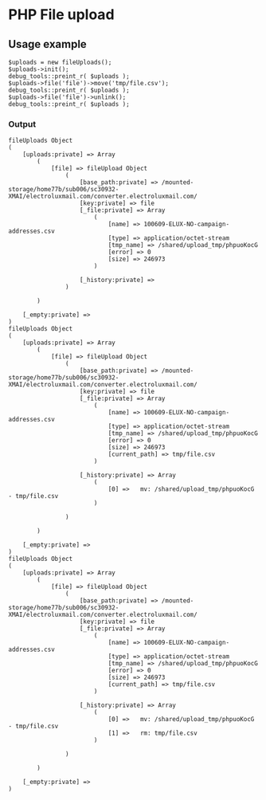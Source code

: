 # PHP File upload

## Usage example
	$uploads = new fileUploads();
	$uploads->init();
	debug_tools::preint_r( $uploads );
	$uploads->file('file')->move('tmp/file.csv');
	debug_tools::preint_r( $uploads );
	$uploads->file('file')->unlink();
	debug_tools::preint_r( $uploads );
	
### Output
	
	fileUploads Object
	(
	    [uploads:private] => Array
	        (
	            [file] => fileUpload Object
	                (
	                    [base_path:private] => /mounted-storage/home77b/sub006/sc30932-XMAI/electroluxmail.com/converter.electroluxmail.com/
	                    [key:private] => file
	                    [_file:private] => Array
	                        (
	                            [name] => 100609-ELUX-NO-campaign-addresses.csv
	                            [type] => application/octet-stream
	                            [tmp_name] => /shared/upload_tmp/phpuoKocG
	                            [error] => 0
	                            [size] => 246973
	                        )
	
	                    [_history:private] => 
	                )
	
	        )
	
	    [_empty:private] => 
	)
	fileUploads Object
	(
	    [uploads:private] => Array
	        (
	            [file] => fileUpload Object
	                (
	                    [base_path:private] => /mounted-storage/home77b/sub006/sc30932-XMAI/electroluxmail.com/converter.electroluxmail.com/
	                    [key:private] => file
	                    [_file:private] => Array
	                        (
	                            [name] => 100609-ELUX-NO-campaign-addresses.csv
	                            [type] => application/octet-stream
	                            [tmp_name] => /shared/upload_tmp/phpuoKocG
	                            [error] => 0
	                            [size] => 246973
	                            [current_path] => tmp/file.csv
	                        )
	
	                    [_history:private] => Array
	                        (
	                            [0] =>   mv: /shared/upload_tmp/phpuoKocG - tmp/file.csv
	                        )
	
	                )
	
	        )
	
	    [_empty:private] => 
	)
	fileUploads Object
	(
	    [uploads:private] => Array
	        (
	            [file] => fileUpload Object
	                (
	                    [base_path:private] => /mounted-storage/home77b/sub006/sc30932-XMAI/electroluxmail.com/converter.electroluxmail.com/
	                    [key:private] => file
	                    [_file:private] => Array
	                        (
	                            [name] => 100609-ELUX-NO-campaign-addresses.csv
	                            [type] => application/octet-stream
	                            [tmp_name] => /shared/upload_tmp/phpuoKocG
	                            [error] => 0
	                            [size] => 246973
	                            [current_path] => tmp/file.csv
	                        )
	
	                    [_history:private] => Array
	                        (
	                            [0] =>   mv: /shared/upload_tmp/phpuoKocG - tmp/file.csv
	                            [1] =>   rm: tmp/file.csv
	                        )
	
	                )
	
	        )
	
	    [_empty:private] => 
	)